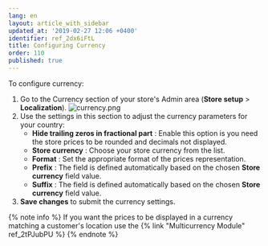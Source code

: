 ```yaml
---
lang: en
layout: article_with_sidebar
updated_at: '2019-02-27 12:06 +0400'
identifier: ref_2dx6iFtL
title: Configuring Currency
order: 110
published: true
---
```

To configure currency:

1.  Go to the Currency section of your store's Admin area (**Store setup** > **Localization**).
    ![currency.png]({{site.baseurl}}/attachments/ref_2dx6iFtL/currency.png)
2. Use the settings in this section to adjust the currency parameters for your country:
   * **Hide trailing zeros in fractional part** : Enable this option is you need the store prices to be rounded and decimals not displayed.
   * **Store currency** : Choose your store currency from the list.
   * **Format** : Set the appropriate format of the prices representation.
   * **Prefix** : The field is defined automatically based on the chosen **Store currency** field value.
   * **Suffix** : The field is defined automatically based on the chosen **Store currency** field value.
3. **Save changes** to submit the currency settings.

{% note info %}
If you want the prices to be displayed in a currency matching a customer's location use the {% link "Multicurrency Module" ref_2tPJubPU %}
{% endnote %}
